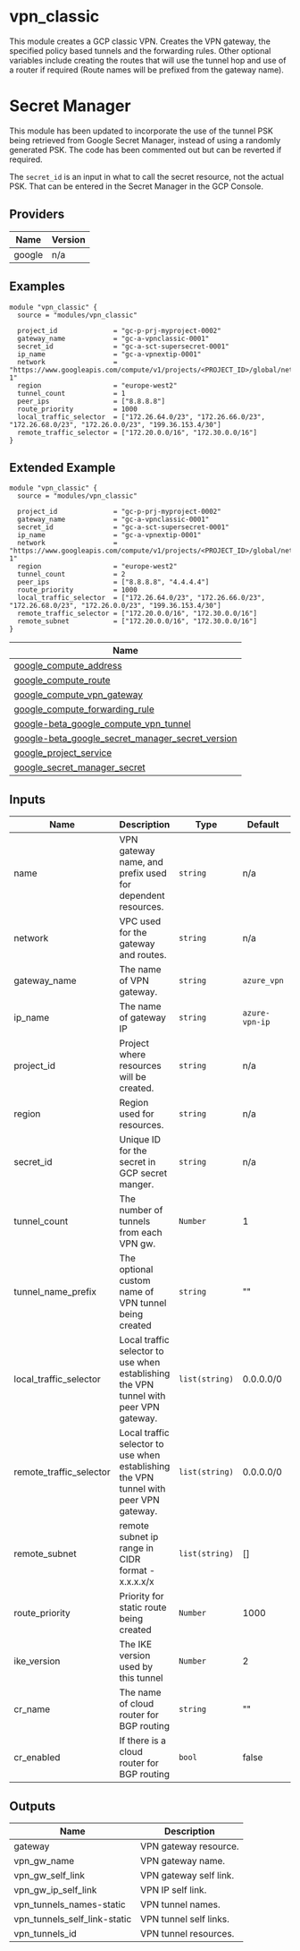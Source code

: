 # vpn_classic
This module creates a GCP classic VPN.
Creates the VPN gateway, the specified policy based tunnels and the forwarding rules.
Other optional variables include creating the routes that will use the tunnel hop and use of a router if required (Route names will be prefixed from the gateway name).

# Secret Manager
This module has been updated to incorporate the use of the tunnel PSK being retrieved from Google Secret Manager, instead of using a randomly generated PSK.
The code has been commented out but can be reverted if required.

The `secret_id` is an input in what to call the secret resource, not the actual PSK. That can be entered in the Secret Manager in the GCP Console.


## Providers

| Name | Version |
|------|---------|
| google | n/a |

## Examples

```hcl
module "vpn_classic" {
  source = "modules/vpn_classic"

  project_id              = "gc-p-prj-myproject-0002"
  gateway_name            = "gc-a-vpnclassic-0001"
  secret_id               = "gc-a-sct-supersecret-0001"
  ip_name                 = "gc-a-vpnextip-0001"
  network                 = "https://www.googleapis.com/compute/v1/projects/<PROJECT_ID>/global/networks/network-1"
  region                  = "europe-west2"
  tunnel_count            = 1
  peer_ips                = ["8.8.8.8"]
  route_priority          = 1000
  local_traffic_selector  = ["172.26.64.0/23", "172.26.66.0/23", "172.26.68.0/23", "172.26.0.0/23", "199.36.153.4/30"]
  remote_traffic_selector = ["172.20.0.0/16", "172.30.0.0/16"]
}
```
## Extended Example

```hcl
module "vpn_classic" {
  source = "modules/vpn_classic"

  project_id              = "gc-p-prj-myproject-0002"
  gateway_name            = "gc-a-vpnclassic-0001"
  secret_id               = "gc-a-sct-supersecret-0001"
  ip_name                 = "gc-a-vpnextip-0001"
  network                 = "https://www.googleapis.com/compute/v1/projects/<PROJECT_ID>/global/networks/network-1"
  region                  = "europe-west2"
  tunnel_count            = 2
  peer_ips                = ["8.8.8.8", "4.4.4.4"]
  route_priority          = 1000
  local_traffic_selector  = ["172.26.64.0/23", "172.26.66.0/23", "172.26.68.0/23", "172.26.0.0/23", "199.36.153.4/30"]
  remote_traffic_selector = ["172.20.0.0/16", "172.30.0.0/16"]
  remote_subnet           = ["172.20.0.0/16", "172.30.0.0/16"]
}
```

<!-- BEGINNING OF PRE-COMMIT-TERRAFORM DOCS HOOK -->

| Name |
|------|
| [google_compute_address](https://registry.terraform.io/providers/hashicorp/google/latest/docs/resources/compute_address) |
| [google_compute_route](https://registry.terraform.io/providers/hashicorp/google/latest/docs/resources/compute_route) |
| [google_compute_vpn_gateway](https://registry.terraform.io/providers/hashicorp/google/latest/docs/resources/compute_vpn_gateway) |
| [google_compute_forwarding_rule](https://registry.terraform.io/providers/hashicorp/google/latest/docs/resources/compute_forwarding_rule)|
| [google-beta_google_compute_vpn_tunnel](https://registry.terraform.io/providers/hashicorp/google-beta/latest/docs/resources/google_compute_vpn_tunnel) |
| [google-beta_google_secret_manager_secret_version](https://registry.terraform.io/providers/hashicorp/google-beta/latest/docs/data-sources/google_secret_manager_secret_version) |
| [google_project_service](https://registry.terraform.io/providers/hashicorp/google/latest/docs/resources/project_service) |
| [google_secret_manager_secret](https://registry.terraform.io/providers/hashicorp/google/latest/docs/resources/secret_manager_secret) |

## Inputs

| Name | Description | Type | Default | Required |
|------|-------------|------|---------|:--------:|
| name | VPN gateway name, and prefix used for dependent resources. | `string` | n/a | yes |
| network | VPC used for the gateway and routes. | `string` | n/a | yes |
| gateway_name | The name of VPN gateway. | `string` | `azure_vpn` | yes |
| ip_name | The name of gateway IP | `string` | `azure-vpn-ip` | | no |
| project\_id | Project where resources will be created. | `string` | n/a | yes |
| region | Region used for resources. | `string` | n/a | yes |
| secret\_id | Unique ID for the secret in GCP secret manger. | `string` | n/a | yes |
| tunnel_count | The number of tunnels from each VPN gw. | `Number` | 1 | no |
| tunnel_name_prefix | The optional custom name of VPN tunnel being created | `string` | "" | no |
| local_traffic_selector | Local traffic selector to use when establishing the VPN tunnel with peer VPN gateway. | `list(string)` | 0.0.0.0/0 | no |
| remote_traffic_selector | Local traffic selector to use when establishing the VPN tunnel with peer VPN gateway. | `list(string)` | 0.0.0.0/0 | no |
| remote_subnet | remote subnet ip range in CIDR format - x.x.x.x/x | `list(string)` | [] | no |
| route_priority | Priority for static route being created | `Number` | 1000 | no |
| ike_version | The IKE version used by this tunnel | `Number` | 2 | no |
| cr_name | The name of cloud router for BGP routing | `string` | "" | no |
| cr_enabled | If there is a cloud router for BGP routing | `bool` | false | no |

## Outputs

| Name | Description |
|------|-------------|
| gateway | VPN gateway resource. |
| vpn_gw_name | VPN gateway name. |
| vpn_gw_self_link | VPN gateway self link. |
| vpn_gw_ip_self_link | VPN IP self link. |
| vpn_tunnels_names-static | VPN tunnel names. |
| vpn_tunnels_self_link-static | VPN tunnel self links. |
| vpn_tunnels_id | VPN tunnel resources. |
<!-- END OF PRE-COMMIT-TERRAFORM DOCS HOOK -->
